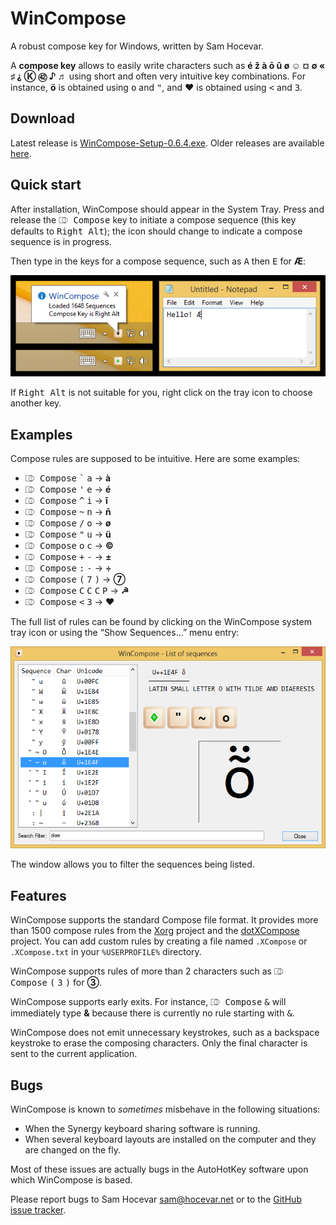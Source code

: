﻿WinCompose
==========

A robust compose key for Windows, written by Sam Hocevar.

A **compose key** allows to easily write characters such as **é ž à ō û ø ☺ ¤
∅ « ♯ ⸘ Ⓚ ㊷ ♪ ♬** using short and often very intuitive key
combinations. For instance, **ö** is obtained using <kbd>o</kbd> and <kbd>"</kbd>, and
**♥** is obtained using <kbd>&lt;</kbd> and <kbd>3</kbd>.

Download
--------

Latest release is [WinCompose-Setup-0.6.4.exe](https://github.com/samhocevar/wincompose/releases/download/v0.6.4/WinCompose-Setup-0.6.4.exe). Older releases are available [here](https://github.com/samhocevar/wincompose/releases/).

Quick start
-----------

After installation, WinCompose should appear in the System Tray. Press and
release the <kbd>⎄ Compose</kbd> key to initiate a compose sequence (this key
defaults to <kbd>Right Alt</kbd>); the icon should change to indicate a compose
sequence is in progress.

Then type in the keys for a compose sequence, such as <kbd>A</kbd> then
<kbd>E</kbd> for **Æ**:

![Quick Launch](/web/shot1.png)

If <kbd>Right Alt</kbd> is not suitable for you, right click on the tray icon to
choose another key.

Examples
--------

Compose rules are supposed to be intuitive. Here are some examples:

 - <kbd>⎄ Compose</kbd> <kbd>\`</kbd> <kbd>a</kbd> → **à**
 - <kbd>⎄ Compose</kbd> <kbd>'</kbd> <kbd>e</kbd> → **é**
 - <kbd>⎄ Compose</kbd> <kbd>^</kbd> <kbd>i</kbd> → **î**
 - <kbd>⎄ Compose</kbd> <kbd>~</kbd> <kbd>n</kbd> → **ñ**
 - <kbd>⎄ Compose</kbd> <kbd>/</kbd> <kbd>o</kbd> → **ø**
 - <kbd>⎄ Compose</kbd> <kbd>"</kbd> <kbd>u</kbd> → **ü**
 - <kbd>⎄ Compose</kbd> <kbd>o</kbd> <kbd>c</kbd> → **©**
 - <kbd>⎄ Compose</kbd> <kbd>+</kbd> <kbd>-</kbd> → **±**
 - <kbd>⎄ Compose</kbd> <kbd>:</kbd> <kbd>-</kbd> → **÷**
 - <kbd>⎄ Compose</kbd> <kbd>(</kbd> <kbd>7</kbd> <kbd>)</kbd> → **⑦**
 - <kbd>⎄ Compose</kbd> <kbd>C</kbd> <kbd>C</kbd> <kbd>C</kbd> <kbd>P</kbd> → **☭**
 - <kbd>⎄ Compose</kbd> <kbd>&lt;</kbd> <kbd>3</kbd> → **♥**

The full list of rules can be found by clicking on the WinCompose system tray
icon or using the “Show Sequences…” menu entry:

![Sequence List](/web/shot2.png)

The window allows you to filter the sequences being listed.

Features
--------

WinCompose supports the standard Compose file format. It provides more than
1500 compose rules from the [Xorg](http://www.x.org/wiki/) project and the
[dotXCompose](https://github.com/kragen/xcompose) project. You can add custom
rules by creating a file named `.XCompose` or `.XCompose.txt` in your
`%USERPROFILE%` directory.

WinCompose supports rules of more than 2 characters such as <kbd>⎄ Compose</kbd>
<kbd>(</kbd> <kbd>3</kbd> <kbd>)</kbd> for **③**.

WinCompose supports early exits. For instance, <kbd>⎄ Compose</kbd> <kbd>&</kbd> will
immediately type **&** because there is currently no rule starting with <kbd>&</kbd>.

WinCompose does not emit unnecessary keystrokes, such as a backspace keystroke
to erase the composing characters. Only the final character is sent to the
current application.

Bugs
----

WinCompose is known to *sometimes* misbehave in the following situations:
 - When the Synergy keyboard sharing software is running.
 - When several keyboard layouts are installed on the computer and they are
   changed on the fly.

Most of these issues are actually bugs in the AutoHotKey software upon which
WinCompose is based.

Please report bugs to Sam Hocevar <sam@hocevar.net> or to the [GitHub issue
tracker](https://github.com/samhocevar/wincompose/issues).

